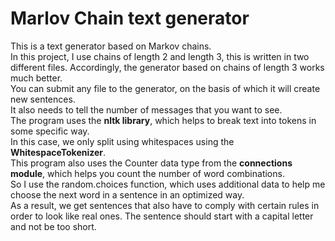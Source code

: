 # Marlov Chain text generator
This is a text generator based on Markov chains.  
In this project, I use chains of length 2 and length 3, this is written in two different files. Accordingly, the generator based on chains of length 3 works much better.  
You can submit any file to the generator, on the basis of which it will create new sentences.  
It also needs to tell the number of messages that you want to see.  
The program uses the **nltk library**, which helps to break text into tokens in some specific way.  
In this case, we only split using whitespaces using the **WhitespaceTokenizer**.  
This program also uses the Counter data type from the **connections module**, which helps you count the number of word combinations.  
So I use the random.choices function, which uses additional data to help me choose the next word in a sentence in an optimized way.  
As a result, we get sentences that also have to comply with certain rules in order to look like real ones. The sentence should start with a capital letter and not be too short.
